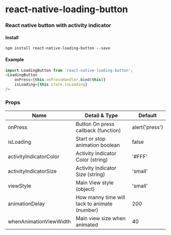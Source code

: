 # react-native-loading-button

### React native button with activity indicator


#### Install

```
npm install react-native-loading-button --save
```


#### Example

```javascript
import LoadingButton from 'react-native-loading-button';
<LoadingButton
    onPress={this.onPressHandler.bind(this)}
    isLoading={this.state.isLoading}
/>
```

### Props

| Name  | Detail & Type | Default | 
| ------------- | ------------- | ------------- |
| onPress  | Button On press callback (function) | alert('press') |
| isLoading  | Start or stop animation boolean | false
| activityIndicatorColor  | Activity Indicator Color (string) | '#FFF' |
| activityIndicatorSize  | Activity Indicator Size (string) | 'small' | 
| viewStyle  | Main View style (object) | 'small' | 
| animationDelay  | How manny time will tack to animate (number)  | 200 | 
| whenAnimationViewWidth  | Main view size when animated | 40 | 